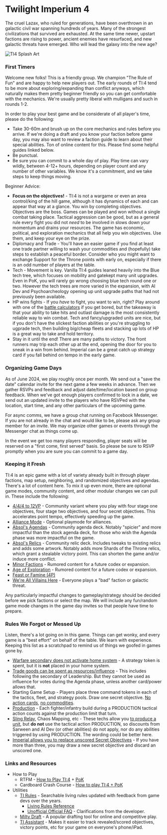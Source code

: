 # Twilight Imperium 4

The cruel Lazax, who ruled for generations, have been overthrown in an galactic civil war spanning hundreds of years.  Many of the strongest civilizations that survived are exhausted.  At the same time newer, upstart factions are rising to power, ancient enemies have resurfaced, and new galactic threats have emerged.  Who will lead the galaxy into the new age?  

![TI4 Splash Art](https://i.imgur.com/BnfajNu.jpeg)


### First Timers
Welcome new folks!  This is a friendly group.  We champion "The Rule of Fun" and are happy to help new players out.  The early rounds of TI:4 tend to be more about exploring/expanding than conflict anyways, which naturally makes them pretty beginner friendly so you can get comfortable with the mechanics.  We're usually pretty liberal with mulligans and such in rounds 1-2.  

In order to play your best game and be considerate of all player's time, please do the following:
*  Take 30-60m and brush up on the core mechanics and rules before you arrive.  If we're doing a draft and you know your faction before game day, you may also want to review a faction guide to learn about their special abilities.  Ton of online content for this.  Please find some helpful guides linked below.
*  Be punctual.  
*  Be sure you can commit to a whole day of play.  Play time can vary wildly, between 4-12+ hours, depending on player count and any number of other variables.  We know it's a commitment, and we take steps to keep things moving. 

Beginner Advice:
* **Focus on the objectives!**  - TI:4 is not a wargame or even an area control/king of the hill game, although it has dynamics of each and can appear that way at a glance.  You win by completing objectives.  Objectives are the boss.  Games can be played and won without a single combat taking place.  Tactical aggression can be good, but as a general rule every fight you did not _need_ to be involved in slows down your momentum and drains your resources.  The game has economic, political, and exploration mechanics that all help you win objectives.  Use them, and keep your eye on the prize.
* Diplomacy and Trade - You'll have an easier game if you find at least one trade partner willing to wash your commodities and (hopefully) take steps to establish a peaceful border.  Consider who you might want to exchange Support for the Throne points with early on, especially if there is an odd number of players at the table.     
* Tech - Movement is key.  Vanilla TI:4 guides leaned heavily into the Blue tech tree, which focuses on mobility and gatekept many unit upgrades.  Even in PoK, you will rarely go wrong choosing blue tech round one or two.  However the tech trees are more varied in the expansion, with AI Dev and Psychoarcheology opening up unit upgrade paths that had not previously been available.  
* HP wins fights - If you _have_ to fight, you want to win, right?  Play around with one of the [battle calculators](https://ti4battle.com/) if you get bored, but the takeaway is that your ability to take hits and outlast damage is the most consistently reliable way to win combat.  Tech and fancy/upgraded units are nice, but if you don't have the slickest faction abilities or you're struggling to ugprade tech, then building big/cheap fleets and stacking up lots of HP is a great way to take and hold territory.  
* Stay in it until the end!  There are many paths to victory.  The front runners may trip each other up at the end, opening the door for you to sneak in a win from behind.  Imperial can be a great catch up strategy card if you fall behind on tempo in the early game.


### Organizing Game Days
As of June 2024, we play roughly once per month.  We send out a "save the date" calendar invite for the next game a few weeks in advance.  Then we gather RSVPs and feedback and adjust date/time/location based on group feedback.  When we've got enough players confirmed to lock in a date, we send out an updated invite to the players who have RSVPed with the location, start time, and any other particulars of the upcoming game.  

For async comms, we have a group chat running on Facebook Messenger.  If you are not already in the chat and would like to be, please ask any group member for an invite.  We may organize other games or events through the Messenger chat as things come up. 

In the event we get too many players responding, player seats will be reserved on a "first come, first served" basis.  So please be sure to RSVP promptly when you are sure you can commit to a game day.    


### Keeping it Fresh
TI:4 is an epic game with a lot of variety already built in through player factions, map setup, neighboring, and randomized objectives and agendas.  There's a lot of content here.  To mix it up even more, there are optional game modes, community content, and other modular changes we can pull in.  These include the following:

*  [4/4/4 to 12VP](https://www.youtube.com/watch?v=qIVU-4sjaXE) - Community variant where you play with four stage one objectives, four stage two objectives, and four secret objectives.  This accelerates point tempo, effectively speeding up the game.
*  [Alliance Mode](https://twilight-imperium.fandom.com/wiki/Alliance_Game_Variant) - Optional playmode for alliances. 
*  [Absol's Agendas](https://drive.google.com/drive/folders/1HMq6XEd5-kbOScwSCypOwytkanwOXfEj) - Community agenda deck.  Notably "spicier" and more impactful than the stock agenda deck, for those who wish the Agenda phase was more impactful on the game.  
*  [Absol's Relics](https://drive.google.com/drive/folders/1-E-Rnsb0VUoluRy5LrURZg2o2V8iw3gZ) - Community relic deck.  Includes tweaks to existing relics and adds some artwork.  Notably adds more Shards of the Throne relics, which grant a stealable victory point.  This can shorten the game and/or induce more conflict.
*  [Minor Factions](https://x.com/CreussEmissary/status/1792421868885959064/photo/2) - Rumored content for a future codex or expansion.  
*  [Age of Exploration](https://x.com/CreussEmissary/status/1792421868885959064/photo/1) - Rumored content for a future codex or expansion.
*  [Feast or Famine (4P)](https://boardgamegeek.com/thread/2325692/4-player-ti4-feast-and-famine)
*  [We're All Villains Here](https://www.youtube.com/watch?v=mFSyD5QyhqY) - Everyone plays a "bad" faction or galactic threat.

Any particularly impactful changes to gameplay/strategy should be decided before we pick factions or select the map.  We will include any fun/random game mode changes in the game day invites so that people have time to prepare.


### Rules We Forgot or Messed Up
Listen, there's a lot going on in this game.  Things can get wonky, and every game is a "best effort" on behalf of the table.  We learn with experience.  Keeping this list as a scratchpad to remind us of things we goofed in games gone by.  

* [Warfare secondary does not activate home system](https://www.tirules.com/R_warfare) - A strategy token is spent, but it is **not** placed in your home system.  
* [Trade goods can be spent as resources/influence](https://twilight-imperium.fandom.com/wiki/Trade_Goods_%26_Commodities) - This includes following the secondary of Leadership.  But they cannot be used as influence for votes during the Agenda phase, unless another card/power allows that.
* Starting Game Setup - Players place three command tokens in each of the tactics, fleet, and strategy pools.  Draw one secret objective. [No action cards](https://www.tirules.com/R_action_cards#:~:text=Players%20start%20the%20game%20with,dealt%20out%20in%20initiative%20order.), [no commodities](https://www.tirules.com/R_commodities).
* [Production](https://www.tirules.com/R_production) - Each fighter/infantry build during a PRODUCTION tactical action counts against the production limit that turn.
* [Sling Relay](https://twilight-imperium.fandom.com/wiki/Propulsion_Technologies#Sling_Relay), Chaos Mapping, etc - These techs allow you [to produce a unit](https://www.tirules.com/R_producing_units), but **do not** use the tactical action PRODUCTION, so discounts from Sarween and AI Dev (or other abilities) do not apply, nor do any abilities triggered by using PRODUCTION.  The wording could be better here.
* [Imperial allows you to replace unscored Secret Objectives](https://www.tirules.com/R_imperial) - If you have more than three, you may draw a new secret objective and discard an unscored one.


### Links and Resources
* How to Play
    - RTFM - [How to Play TI:4](https://www.youtube.com/watch?v=_u2xEap5hBM) + [PoK](https://www.youtube.com/watch?v=AltGwY-bmfY)
    - Cardboard Crash Course - [How to play TI:4 + PoK](https://www.youtube.com/watch?v=vYtXkU0Zd6k) 
* Utilities
    - [TI Rules](https://www.tirules.com/) - Searchable living rules updated with feedback from game devs over the years.
        - [Living Rules Reference](https://images-cdn.fantasyflightgames.com/filer_public/51/55/51552c7f-c05c-445b-84bf-4b073456d008/ti10_pok_living_rules_reference_20_web.pdf) 
        - [Unofficial Official FAQ](https://docs.google.com/document/d/1_93kw7KkzvAXoQAxRioxo7iAt-Ar6BMIxdNf4Lv25rI/edit) - Clarifications from the developer.
    - [Milty Draft](https://milty.shenanigans.be/) -  A popular drafting tool for online and competitive play.  
    - [TI Assistant](https://ti-assistant.com/) - Makes it easier to track revealed/scored objectives, victory points, etc for your game on everyone's phone/iPad.  
